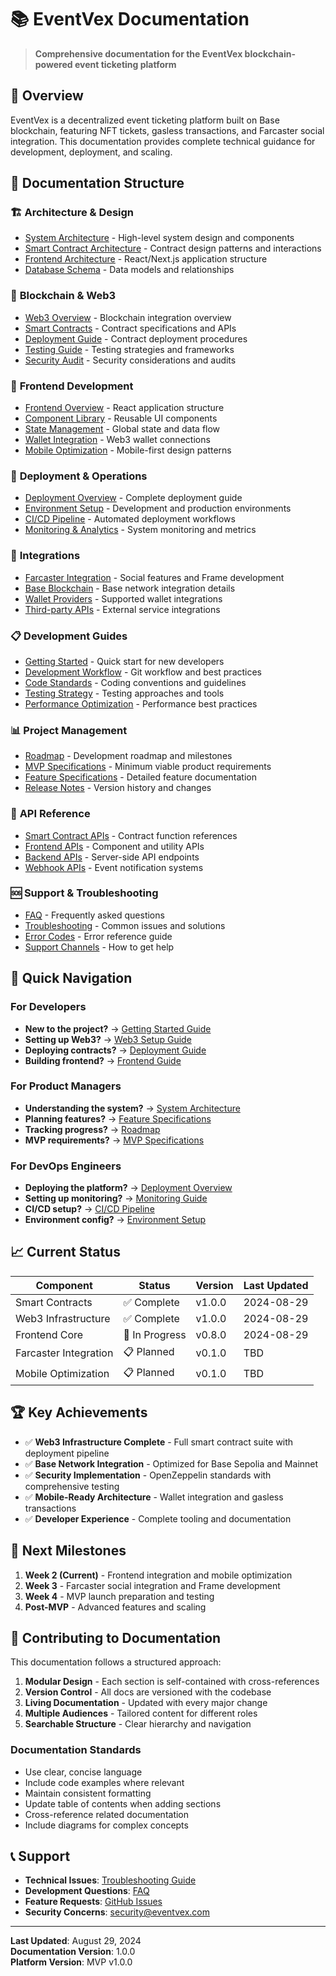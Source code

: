 # 📚 EventVex Documentation

> **Comprehensive documentation for the EventVex blockchain-powered event ticketing platform**

## 🎯 Overview

EventVex is a decentralized event ticketing platform built on Base blockchain, featuring NFT tickets, gasless transactions, and Farcaster social integration. This documentation provides complete technical guidance for development, deployment, and scaling.

## 📖 Documentation Structure

### 🏗️ **Architecture & Design**
- [System Architecture](./architecture/README.md) - High-level system design and components
- [Smart Contract Architecture](./architecture/smart-contracts.md) - Contract design patterns and interactions
- [Frontend Architecture](./architecture/frontend.md) - React/Next.js application structure
- [Database Schema](./architecture/database.md) - Data models and relationships

### 🔗 **Blockchain & Web3**
- [Web3 Overview](./web3/README.md) - Blockchain integration overview
- [Smart Contracts](./web3/smart-contracts.md) - Contract specifications and APIs
- [Deployment Guide](./web3/deployment.md) - Contract deployment procedures
- [Testing Guide](./web3/testing.md) - Testing strategies and frameworks
- [Security Audit](./web3/security.md) - Security considerations and audits

### 🎨 **Frontend Development**
- [Frontend Overview](./frontend/README.md) - React application structure
- [Component Library](./frontend/components.md) - Reusable UI components
- [State Management](./frontend/state-management.md) - Global state and data flow
- [Wallet Integration](./frontend/wallet-integration.md) - Web3 wallet connections
- [Mobile Optimization](./frontend/mobile.md) - Mobile-first design patterns

### 🚀 **Deployment & Operations**
- [Deployment Overview](./deployment/README.md) - Complete deployment guide
- [Environment Setup](./deployment/environment.md) - Development and production environments
- [CI/CD Pipeline](./deployment/cicd.md) - Automated deployment workflows
- [Monitoring & Analytics](./deployment/monitoring.md) - System monitoring and metrics

### 🔌 **Integrations**
- [Farcaster Integration](./integrations/farcaster.md) - Social features and Frame development
- [Base Blockchain](./integrations/base.md) - Base network integration details
- [Wallet Providers](./integrations/wallets.md) - Supported wallet integrations
- [Third-party APIs](./integrations/apis.md) - External service integrations

### 📋 **Development Guides**
- [Getting Started](./development/getting-started.md) - Quick start for new developers
- [Development Workflow](./development/workflow.md) - Git workflow and best practices
- [Code Standards](./development/standards.md) - Coding conventions and guidelines
- [Testing Strategy](./development/testing.md) - Testing approaches and tools
- [Performance Optimization](./development/performance.md) - Performance best practices

### 📊 **Project Management**
- [Roadmap](./project/roadmap.md) - Development roadmap and milestones
- [MVP Specifications](./project/mvp.md) - Minimum viable product requirements
- [Feature Specifications](./project/features.md) - Detailed feature documentation
- [Release Notes](./project/releases.md) - Version history and changes

### 🔧 **API Reference**
- [Smart Contract APIs](./api/smart-contracts.md) - Contract function references
- [Frontend APIs](./api/frontend.md) - Component and utility APIs
- [Backend APIs](./api/backend.md) - Server-side API endpoints
- [Webhook APIs](./api/webhooks.md) - Event notification systems

### 🆘 **Support & Troubleshooting**
- [FAQ](./support/faq.md) - Frequently asked questions
- [Troubleshooting](./support/troubleshooting.md) - Common issues and solutions
- [Error Codes](./support/error-codes.md) - Error reference guide
- [Support Channels](./support/channels.md) - How to get help

## 🚀 Quick Navigation

### For Developers
- **New to the project?** → [Getting Started Guide](./development/getting-started.md)
- **Setting up Web3?** → [Web3 Setup Guide](./web3/README.md)
- **Deploying contracts?** → [Deployment Guide](./web3/deployment.md)
- **Building frontend?** → [Frontend Guide](./frontend/README.md)

### For Product Managers
- **Understanding the system?** → [System Architecture](./architecture/README.md)
- **Planning features?** → [Feature Specifications](./project/features.md)
- **Tracking progress?** → [Roadmap](./project/roadmap.md)
- **MVP requirements?** → [MVP Specifications](./project/mvp.md)

### For DevOps Engineers
- **Deploying the platform?** → [Deployment Overview](./deployment/README.md)
- **Setting up monitoring?** → [Monitoring Guide](./deployment/monitoring.md)
- **CI/CD setup?** → [CI/CD Pipeline](./deployment/cicd.md)
- **Environment config?** → [Environment Setup](./deployment/environment.md)

## 📈 Current Status

| Component | Status | Version | Last Updated |
|-----------|--------|---------|--------------|
| Smart Contracts | ✅ Complete | v1.0.0 | 2024-08-29 |
| Web3 Infrastructure | ✅ Complete | v1.0.0 | 2024-08-29 |
| Frontend Core | 🚧 In Progress | v0.8.0 | 2024-08-29 |
| Farcaster Integration | 📋 Planned | v0.1.0 | TBD |
| Mobile Optimization | 📋 Planned | v0.1.0 | TBD |

## 🏆 Key Achievements

- ✅ **Web3 Infrastructure Complete** - Full smart contract suite with deployment pipeline
- ✅ **Base Network Integration** - Optimized for Base Sepolia and Mainnet
- ✅ **Security Implementation** - OpenZeppelin standards with comprehensive testing
- ✅ **Mobile-Ready Architecture** - Wallet integration and gasless transactions
- ✅ **Developer Experience** - Complete tooling and documentation

## 🎯 Next Milestones

1. **Week 2 (Current)** - Frontend integration and mobile optimization
2. **Week 3** - Farcaster social integration and Frame development
3. **Week 4** - MVP launch preparation and testing
4. **Post-MVP** - Advanced features and scaling

## 📝 Contributing to Documentation

This documentation follows a structured approach:

1. **Modular Design** - Each section is self-contained with cross-references
2. **Version Control** - All docs are versioned with the codebase
3. **Living Documentation** - Updated with every major change
4. **Multiple Audiences** - Tailored content for different roles
5. **Searchable Structure** - Clear hierarchy and navigation

### Documentation Standards

- Use clear, concise language
- Include code examples where relevant
- Maintain consistent formatting
- Update table of contents when adding sections
- Cross-reference related documentation
- Include diagrams for complex concepts

## 📞 Support

- **Technical Issues**: [Troubleshooting Guide](./support/troubleshooting.md)
- **Development Questions**: [FAQ](./support/faq.md)
- **Feature Requests**: [GitHub Issues](https://github.com/eventvex/eventvex/issues)
- **Security Concerns**: security@eventvex.com

---

**Last Updated**: August 29, 2024  
**Documentation Version**: 1.0.0  
**Platform Version**: MVP v1.0.0
